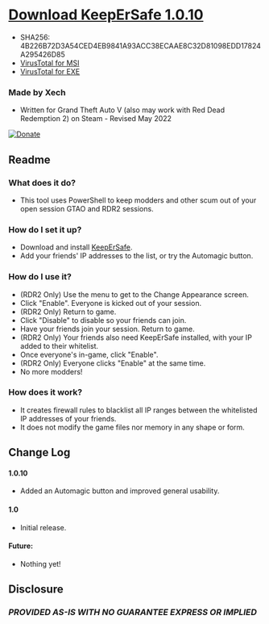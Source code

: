 
# [Download KeepErSafe 1.0.10](https://github.com/Xechorizo/KeepErSafe/releases/download/GTAV/KeepErSafe.msi)
- SHA256: 4B226B72D3A54CED4EB9841A93ACC38ECAAE8C32D81098EDD17824A295426D85
- [VirusTotal for MSI](https://www.virustotal.com/gui/file/4b226b72d3a54ced4eb9841a93acc38ecaae8c32d81098edd17824a295426d85?nocache=1)
- [VirusTotal for EXE](https://www.virustotal.com/gui/file/444e8cf51630cdd0d45a07c2187355ca04adf87da2ff2907fec643d2e2e9df3e?nocache=1)

### Made by Xech
- Written for Grand Theft Auto V (also may work with Red Dead Redemption 2) on Steam - Revised May 2022

[![Donate](https://img.shields.io/badge/Donate-PayPal-green.svg)](https://www.paypal.com/cgi-bin/webscr?cmd=_donations&business=Q6EZY28VVDGCL&currency_code=USD&source=url)


## Readme
### What does it do?
- This tool uses PowerShell to keep modders and other scum out of your open session GTAO and RDR2 sessions.

### How do I set it up?
- Download and install [KeepErSafe](https://github.com/Xechorizo/KeepErSafe/blob/master/KeepErSafe.msi).
- Add your friends' IP addresses to the list, or try the Automagic button.

### How do I use it?
- (RDR2 Only) Use the menu to get to the Change Appearance screen.
- Click "Enable". Everyone is kicked out of your session.
- (RDR2 Only) Return to game.
- Click "Disable" to disable so your friends can join.
- Have your friends join your session. Return to game.
- (RDR2 Only) Your friends also need KeepErSafe installed, with your IP added to their whitelist.
- Once everyone's in-game, click "Enable".
- (RDR2 Only) Everyone clicks "Enable" at the same time.
- No more modders!

### How does it work?
- It creates firewall rules to blacklist all IP ranges between the whitelisted IP addresses of your friends.
- It does not modify the game files nor memory in any shape or form.

## Change Log

#### 1.0.10
- Added an Automagic button and improved general usability.

#### 1.0
- Initial release.

#### Future:
- Nothing yet!

## Disclosure
### *PROVIDED AS-IS WITH NO GUARANTEE EXPRESS OR IMPLIED*
